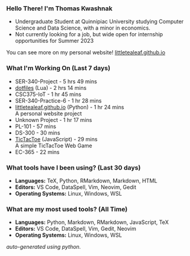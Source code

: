 
### Hello There! I'm Thomas Kwashnak

- Undergraduate Student at Quinnipiac University studying Computer Science and Data Science, with a minor in economics.
- Not currently looking for a job, but wide open for internship opportunities for Summer 2023

You can see more on my personal website! [littletealeaf.github.io](https://littletealeaf.github.io)

### What I'm Working On (Last 7 days)
<ul><li>SER-340-Project - 5 hrs 49 mins</li><li><a href="https://github.com/LittleTealeaf/dotfiles">dotfiles</a> (Lua) - 2 hrs 14 mins</li><li>CSC375-IoT - 1 hr 45 mins</li><li>SER-340-Practice-6 - 1 hr 28 mins</li><li><a href="https://github.com/LittleTealeaf/littletealeaf.github.io">littletealeaf.github.io</a> (Python) - 1 hr 24 mins<br>A personal website project</li><li>Unknown Project - 1 hr 17 mins</li><li>PL-101 - 57 mins</li><li>DS-300 - 30 mins</li><li><a href="https://github.com/LittleTealeaf/TicTacToe">TicTacToe</a> (JavaScript) - 29 mins<br>A simple TicTacToe Web Game</li><li>EC-365 - 22 mins</li></ul>

### What tools have I been using? (Last 30 days)
- **Languages:** TeX, Python, RMarkdown, Markdown, HTML
- **Editors:** VS Code, DataSpell, Vim, Neovim, Gedit
- **Operating Systems:** Linux, Windows, WSL

### What are my most used tools? (All Time)
- **Languages:** Python, Markdown, RMarkdown, JavaScript, TeX
- **Editors:** VS Code, DataSpell, Vim, Gedit, Neovim
- **Operating Systems:** Linux, Windows, WSL

*auto-generated using python.*
